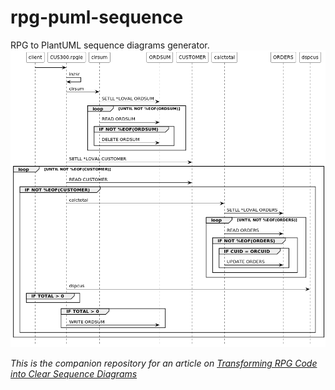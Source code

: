 # rpg-puml-sequence
RPG to PlantUML sequence diagrams generator.
![CUS300.png](imgs%2FCUS300.png)

_This is the companion repository for an article on [Transforming RPG Code into Clear Sequence Diagrams](https://tomassetti.me/transforming-rpg-code-into-clear-sequence-diagrams/)_
